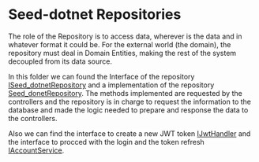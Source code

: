 # Seed-dotnet Repositories

The role of the Repository is to access data, wherever is the data and in whatever format it could be. For the external world (the domain), the repository must deal in Domain Entities, making the rest of the system decoupled from its data source.

In this folder we can found the Interface of the repository [ISeed_dotnetRepository] and a implementation of the repository [Seed_donetRepository]. The methods implemented are requested by the controllers and the repository is in charge to request the information to the database and made the logic needed to prepare and response the data to the controllers.

Also we can find the interface to create a new JWT token [IJwtHandler] and the interface to procced with the login and the token refresh [IAccountService].


[Seed_donetRepository]:https://github.com/systelab/seed-dotnet/blob/master/seed_dotnet/Services/Seed_dotnetRepository.cs
[ISeed_dotnetRepository]:https://github.com/systelab/seed-dotnet/blob/master/seed_dotnet/Services/ISeed_dotnetRepository.cs
[IAccountService]:https://github.com/systelab/seed-dotnet/blob/master/src/main/Services/IAccountService.cs
[IJwtHandler]:https://github.com/systelab/seed-dotnet/blob/master/src/main/Services/IJwtHandler.cs

